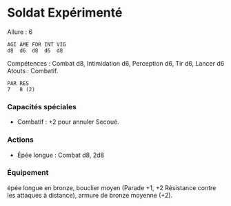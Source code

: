 # Soldat Expérimenté

Allure : 6

	AGI	ÂME	FOR	INT	VIG
	d8	d6	d8	d6	d8

Compétences : Combat d8, Intimidation d6, Perception d6, Tir d6, Lancer d6
Atouts : Combatif.

	PAR	RES
	7	8 (2)

### Capacités spéciales
- Combatif : +2 pour annuler Secoué.

### Actions
- Épée longue : Combat d8, 2d8

### Équipement
épée longue en bronze, bouclier moyen (Parade +1, +2 Résistance contre les attaques à distance), armure de bronze moyenne (+2).
